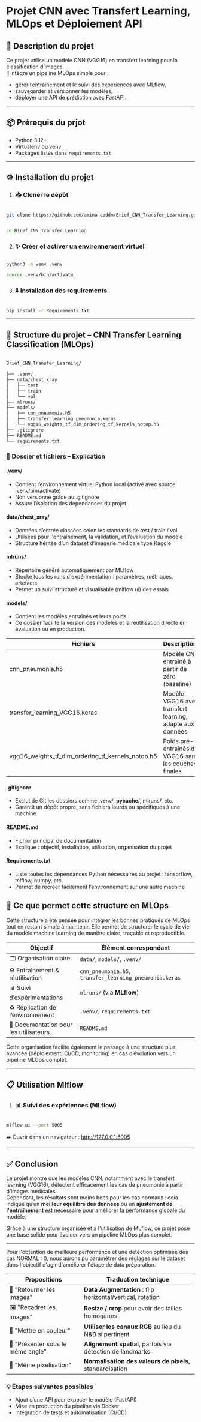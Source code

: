 # Projet CNN avec Transfert Learning, MLOps et Déploiement API

## 🧠 Description du projet

Ce projet utilise un modèle CNN (VGG16) en transfert learning pour la classification d’images.  
Il intègre un pipeline MLOps simple pour :  

- gérer l’entraînement et le suivi des expériences avec MLflow,  
- sauvegarder et versionner les modèles,  
- déployer une API de prédiction avec FastAPI.

---

## 📦 Prérequis du prjot

- Python 3.12+  
- Virtualenv ou venv  
- Packages listés dans `requirements.txt`

---

## ⚙️ Installation du projet

1. ### 📥 Cloner le dépôt

```bash

git clone https://github.com/amina-abddm/Brief_CNN_Transfer_Learning.git

```

```bash

cd Biref_CNN_Transfer_Learning

```

2. ### ✨ Créer et activer un environnement virtuel

```bash

python3 -m venv .venv

source .venv/bin/activate

```

3. ### ⬇️ Installation des requirements

```bash

pip install -r Requirements.txt

```

---

## 🧱 Structure du projet – CNN Transfer Learning Classification (MLOps)

```bash

Brief_CNN_Transfer_Learning/

├── .venv/
├── data/chest_xray
│   ├── test
│   ├── train
│   └── val
├── mlruns/
├── models/
│   ├── cnn_pneumonia.h5  
│   ├── transfer_learning_pneumonia.keras
│   └── vgg16_weights_tf_dim_ordering_tf_kernels_notop.h5  
├── .gitignore
├── README.md
└── requirements.txt

```

### 📂 Dossier et fichiers – Explication

#### .venv/

- Contient l’environnement virtuel Python local (activé avec source .venv/bin/activate)
- Non versionné grâce au .gitignore
- Assure l’isolation des dépendances du projet

#### data/chest_xray/

- Données d’entrée classées selon les standards de test / train / val
- Utilisées pour l'entraînement, la validation, et l’évaluation du modèle
- Structure héritée d’un dataset d’imagerie médicale type Kaggle

#### mlruns/

- Répertoire généré automatiquement par MLflow
- Stocke tous les runs d'expérimentation : paramètres, métriques, artefacts
- Permet un suivi structuré et visualisable (mlflow ui) des essais

#### models/

- Contient les modèles entraînés et leurs poids
- Ce dossier facilite la version des modèles et la réutilisation directe en évaluation ou en production.

| Fichiers                                                | Descriptions                                                 |
| ----------------------------------------------------    |---------------------------------------------------           |
| cnn\_pneumonia.h5                                       | Modèle CNN entraîné à partir de zéro (baseline)              |
| transfer\_learning\_VGG16.keras                         | Modèle VGG16 avec transfert learning, adapté aux données     |
| vgg16\_weights\_tf\_dim\_ordering\_tf\_kernels\_notop.h5| Poids pré-entraînés de VGG16 sans les couches finales        |

#### .gitignore

- Exclut de Git les dossiers comme .venv/, __pycache__/, mlruns/, etc.
- Garantit un dépôt propre, sans fichiers lourds ou spécifiques à une machine

#### README.md

- Fichier principal de documentation
- Explique : objectif, installation, utilisation, organisation du projet

#### Requirements.txt

- Liste toutes les dépendances Python nécessaires au projet : tensorflow, mlflow, numpy, etc.
- Permet de recréer facilement l’environnement sur une autre machine

## 🎯 Ce que permet cette structure en MLOps

Cette structure a été pensée pour intégrer les bonnes pratiques de MLOps tout en restant simple à maintenir. Elle permet de structurer le cycle de vie du modèle machine learning de manière claire, traçable et reproductible.

| Objectif                              | Élément correspondant                                  |
|-------------------------------------  |  -------------------------------------------           |
| 🗂️ Organisation claire                | `data/`, `models/`, `.venv/`                            |
| ⚙️ Entraînement & réutilisation       | `cnn_pneumonia.h5`, `transfer_learning_pneumonia.keras` |
| 📊 Suivi d’expérimentations           | `mlruns/` (via **MLflow**)                              |
| ♻️ Réplication de l’environnement     | `.venv/`, `requirements.txt`                            |
| 📝 Documentation pour les utilisateurs| `README.md`                                             |

Cette organisation facilite également le passage à une structure plus avancée (déploiement, CI/CD, monitoring) en cas d’évolution vers un pipeline MLOps complet.

---

## 📋 Utilisation Mlflow

1. ### 📊 Suivi des expériences (MLflow)

```bash

mlflow ui --port 5005

```

➡️ Ouvrir dans un navigateur : http://127.0.0.1:5005

---

## ✅ Conclusion

Le projet montre que les modèles CNN, notamment avec le transfert learning (VGG16), détectent efficacement les cas de pneumonie à partir d’images médicales.  
Cependant, les résultats sont moins bons pour les cas normaux : cela indique qu’un **meilleur équilibre des données** ou un **ajustement de l'entraînement** est nécessaire pour améliorer la performance globale du modèle.

Grâce à une structure organisée et à l'utilisation de MLflow, ce projet pose une base solide pour évoluer vers un pipeline MLOps plus complet.

---
Pour l'obtention de meilleure performance et une detection optimisée des cas NORMAL : 0, nous aurons pu paramétrer des réglages sur le dataset dans l'objectif d'agir d'améliorer l'étape de data préparation.

| Propositions                      | Traduction technique                                       |
| --------------------------------- | ---------------------------------------------------------- |
| 🔁 "Retourner les images"         | **Data Augmentation** : flip horizontal/vertical, rotation |
| 🖼️ "Recadrer les images"          | **Resize / crop** pour avoir des tailles homogènes         |
| 🎨 "Mettre en couleur"            | **Utiliser les canaux RGB** au lieu du N\&B si pertinent   |
| 🎯 "Présenter sous le même angle" | **Alignement spatial**, parfois via détection de landmarks |
| 🧽 "Même pixelisation"            | **Normalisation des valeurs de pixels**, standardisation   |

### 💡 Étapes suivantes possibles

- Ajout d’une API pour exposer le modèle (FastAPI)
- Mise en production du pipeline via Docker
- Intégration de tests et automatisation (CI/CD)

